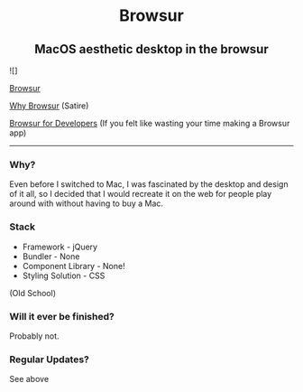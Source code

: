 <h1 align="center">Browsur</h1>
<h2 align="center">MacOS aesthetic desktop in the browsur</h2>

![]

[Browsur](https://conjardev.github.io/browsur/src)

[Why Browsur](https://conjardev.github.io/browsur) (Satire)

[Browsur for Developers](https://github.com/conjardev/browsur/docs/README.md) (If you felt like wasting your time making a Browsur app)

---

### Why?
Even before I switched to Mac, I was fascinated by the desktop and design of it all, so I decided that I would recreate it on the web for people play around with without having to buy a Mac.

### Stack
- Framework - jQuery
- Bundler - None
- Component Library - None!
- Styling Solution - CSS

(Old School)

### Will it ever be finished?
Probably not.

### Regular Updates?
See above